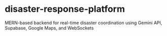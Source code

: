 # disaster-response-platform
MERN-based backend for real-time disaster coordination using Gemini API, Supabase, Google Maps, and WebSockets
